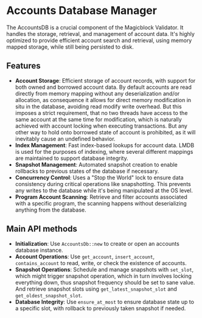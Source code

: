 # Accounts Database Manager

The AccountsDB is a crucial component of the Magicblock Validator. It handles
the storage, retrieval, and management of account data. It's highly optimized
to provide efficient account search and retrieval, using memory mapped storage,
while still being persisted to disk.

## Features

- **Account Storage**: Efficient storage of account records, with support for
  both owned and borrowed account data. By default accounts are read directly
  from memory mapping without any deserialization and/or allocation, as
  consequence it allows for direct memory modification in situ in the database,
  avoiding read modify write overhead. But this imposes a strict requirement, that
  no two threads have access to the same account at the same time for
  modification, which is naturally achieved with account locking when executing
  transactions. But any other way to hold onto borrowed state of account is
  prohibited, as it will inevitably cause an undefined behavior.
- **Index Management**: Fast index-based lookups for account data.
  LMDB is used for the purposes of indexing, where several different mappings
  are maintained to support database integrity.
- **Snapshot Management**: Automated snapshot creation to enable rollbacks to
  previous states of the database if necessary.
- **Concurrency Control**: Uses a "Stop the World" lock to ensure data
  consistency during critical operations like snapshotting. This prevents any
  writes to the database while it's being manipulated at the OS level. 
- **Program Account Scanning**: Retrieve and filter accounts associated with a
  specific program, the scanning happens without deserializing anything from the
  database.

## Main API methods

- **Initialization**: Use `AccountsDb::new` to create or open an accounts
  database instance.
- **Account Operations**: Use `get_account`, `insert_account`,
  `contains_account` to read, write, or check the existence of accounts.
- **Snapshot Operations**: Schedule and manage snapshots with `set_slot`, which
  might trigger snapshot operation, which in turn involves locking everything
  down, thus snapshot frequency should be set to sane value. And retrieve
  snapshot slots using `get_latest_snapshot_slot` and
  `get_oldest_snapshot_slot`.
- **Database Integrity**: Use `ensure_at_most` to ensure database state up to a
  specific slot, with rollback to previously taken snapshot if needed.
